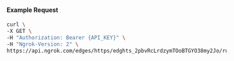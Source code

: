 <!-- Code generated for API Clients. DO NOT EDIT. -->

#### Example Request

```bash
curl \
-X GET \
-H "Authorization: Bearer {API_KEY}" \
-H "Ngrok-Version: 2" \
https://api.ngrok.com/edges/https/edghts_2pbvRcLrdzymTOoBTGYO38my2Jo/routes/edghtsrt_2pbvRc3N6TVoaW9XAyPyuqXdKI4/oauth
```

